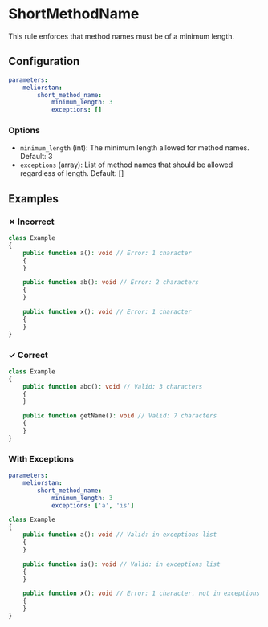 # ShortMethodName

This rule enforces that method names must be of a minimum length.

## Configuration

```yaml
parameters:
    meliorstan:
        short_method_name:
            minimum_length: 3
            exceptions: []
```

### Options

- `minimum_length` (int): The minimum length allowed for method names. Default: 3
- `exceptions` (array): List of method names that should be allowed regardless of length. Default: []

## Examples

### ✗ Incorrect

```php
class Example
{
    public function a(): void // Error: 1 character
    {
    }

    public function ab(): void // Error: 2 characters
    {
    }

    public function x(): void // Error: 1 character
    {
    }
}
```

### ✓ Correct

```php
class Example
{
    public function abc(): void // Valid: 3 characters
    {
    }

    public function getName(): void // Valid: 7 characters
    {
    }
}
```

### With Exceptions

```yaml
parameters:
    meliorstan:
        short_method_name:
            minimum_length: 3
            exceptions: ['a', 'is']
```

```php
class Example
{
    public function a(): void // Valid: in exceptions list
    {
    }

    public function is(): void // Valid: in exceptions list
    {
    }

    public function x(): void // Error: 1 character, not in exceptions
    {
    }
}
```

